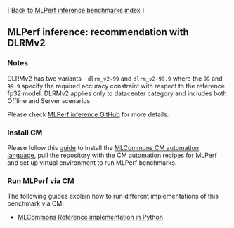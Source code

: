 [ [Back to MLPerf inference benchmarks index](../README.md) ]

## MLPerf inference: recommendation with DLRMv2

### Notes

DLRMv2 has two variants - `dlrm_v2-99` and `dlrm_v2-99.9` where the `99` and `99.9` specify the required accuracy constraint 
with respect to the reference fp32 model. DLRMv2 applies only to datacenter category and includes both Offline and Server scenarios.

Please check [MLPerf inference GitHub](https://github.com/mlcommons/inference) for more details.

### Install CM

Please follow this [guide](../README.md#install-cm-automation-language) 
to install the [MLCommons CM automation language](https://doi.org/10.5281/zenodo.8105339),
pull the repository with the CM automation recipes for MLPerf and set up virtual environment to run MLPerf benchmarks.

### Run MLPerf via CM

The following guides explain how to run different implementations of this benchmark via CM:

* [MLCommons Reference implementation in Python](README_reference.md)
